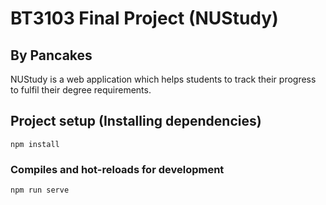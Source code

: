 # BT3103 Final Project (NUStudy)
## By Pancakes
NUStudy is a web application which helps students to track their progress to fulfil their degree requirements.

## Project setup (Installing dependencies)
```
npm install
```

### Compiles and hot-reloads for development
```
npm run serve
```
